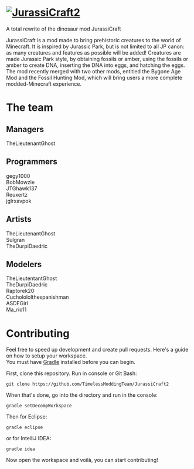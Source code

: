 # [![JurassiCraft2](http://i.imgur.com/3CXpCDv.png)](http://www.minecraftforum.net/forums/mapping-and-modding/minecraft-mods/2444641)
A total rewrite of the dinosaur mod JurassiCraft

JurassiCraft is a mod made to bring prehistoric creatures to the world of Minecraft. It is inspired by Jurassic Park, but is not limited to all JP canon: as many creatures and features as possible will be added! Creatures are made Jurassic Park style, by obtaining fossils or amber, using the fossils or amber to create DNA, inserting the DNA into eggs, and hatching the eggs. The mod recently merged with two other mods, entitled the Bygone Age Mod and the Fossil Hunting Mod, which will bring users a more complete modded-Minecraft experience.

# The team
## Managers
TheLieutenantGhost

## Programmers
gegy1000  
BobMowzie  
JTGhawk137  
Reuxertz  
jglrxavpok  

## Artists
TheLieutenantGhost  
Sulgran  
TheDurpiDaedric  

## Modelers
TheLieutentantGhost  
TheDurpiDaedric  
Raptorek20  
Cucholololthespanishman  
ASDFGirl  
Ma_rio11  


# Contributing
Feel free to speed up development and create pull requests. Here's a guide on how to setup your workspace.  
You must have [Gradle](http://gradle.org/) installed before you can begin.

First, clone this repository.
Run in console or Git Bash:
```
git clone https://github.com/TimelessModdingTeam/JurassiCraft2
```

When that's done, go into the directory and run in the console:
```
gradle setDecompWorkspace
```

Then for Eclipse:
```
gradle eclipse
```

or for IntelliJ IDEA:
```
gradle idea
```

Now open the workspace and voilà, you can start contributing!
